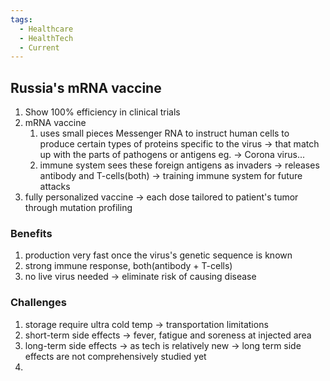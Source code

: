 ```yaml
---
tags:
  - Healthcare
  - HealthTech
  - Current
---
```

## Russia's mRNA vaccine
1. Show 100% efficiency in clinical trials
2. mRNA vaccine
	1. uses small pieces Messenger RNA to instruct human cells to produce certain types of proteins specific to the virus -> that match up with the parts of pathogens or antigens eg. -> Corona virus...
	2. immune system sees these foreign antigens as invaders -> releases antibody and T-cells(both) -> training immune system for future attacks
3. fully personalized vaccine -> each dose tailored to patient's tumor through mutation profiling
### Benefits
1. production very fast once the virus's genetic sequence is known
2. strong immune response, both(antibody + T-cells)
3. no live virus needed -> eliminate risk of causing disease
### Challenges
1. storage require ultra cold temp -> transportation limitations
2. short-term side effects -> fever, fatigue and soreness at injected area
3. long-term side effects -> as tech is relatively new -> long term side effects are not comprehensively studied yet
4. 